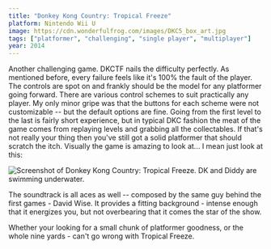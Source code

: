 ```yaml
---
title: "Donkey Kong Country: Tropical Freeze"
platform: Nintendo Wii U
image: https://cdn.wonderfulfrog.com/images/DKC5_box_art.jpg
tags: ["platformer", "challenging", "single player", "multiplayer"]
year: 2014
---
```


Another challenging game. DKCTF nails the difficulty perfectly. As mentioned before, every failure feels like it's 100% the fault of the player. The controls are spot on and frankly should be the model for any platformer going forward. There are various control schemes to suit practically any player. My only minor gripe was that the buttons for each scheme were not customizable -- but the default options are fine. Going from the first level to the last is fairly short experience, but in typical DKC fashion the meat of the game comes from replaying levels and grabbing all the collectables. If that's not really your thing then you've still got a solid platformer that should scratch the itch. Visually the game is amazing to look at... I mean just look at this:

![Screenshot of Donkey Kong Country: Tropical Freeze. DK and Diddy are swimming underwater.](https://cdn.wonderfulfrog.com/images/dkctf.jpg)

The soundtrack is all aces as well -- composed by the same guy behind the first games - David Wise. It provides a fitting background - intense enough that it energizes you, but not overbearing that it comes the star of the show.

Whether your looking for a small chunk of platformer goodness, or the whole nine yards - can't go wrong with Tropical Freeze.
